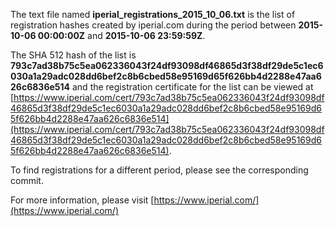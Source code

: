 The text file named **iperial_registrations_2015_10_06.txt** is the list of registration hashes created by iperial.com during the period between **2015-10-06 00:00:00Z** and **2015-10-06 23:59:59Z**.

The SHA 512 hash of the list is **793c7ad38b75c5ea062336043f24df93098df46865d3f38df29de5c1ec6030a1a29adc028dd6bef2c8b6cbed58e95169d65f626bb4d2288e47aa626c6836e514** and the registration certificate for the list can be viewed at [https://www.iperial.com/cert/793c7ad38b75c5ea062336043f24df93098df46865d3f38df29de5c1ec6030a1a29adc028dd6bef2c8b6cbed58e95169d65f626bb4d2288e47aa626c6836e514](https://www.iperial.com/cert/793c7ad38b75c5ea062336043f24df93098df46865d3f38df29de5c1ec6030a1a29adc028dd6bef2c8b6cbed58e95169d65f626bb4d2288e47aa626c6836e514).

To find registrations for a different period, please see the corresponding commit.

For more information, please visit [https://www.iperial.com/](https://www.iperial.com/)
